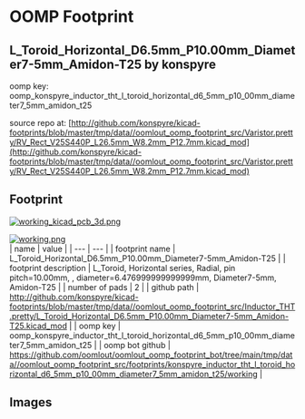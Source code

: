 # OOMP Footprint  
## L_Toroid_Horizontal_D6.5mm_P10.00mm_Diameter7-5mm_Amidon-T25  by konspyre  
  
oomp key: oomp_konspyre_inductor_tht_l_toroid_horizontal_d6_5mm_p10_00mm_diameter7_5mm_amidon_t25  
  
source repo at: [http://github.com/konspyre/kicad-footprints/blob/master/tmp/data//oomlout_oomp_footprint_src/Varistor.pretty/RV_Rect_V25S440P_L26.5mm_W8.2mm_P12.7mm.kicad_mod](http://github.com/konspyre/kicad-footprints/blob/master/tmp/data//oomlout_oomp_footprint_src/Varistor.pretty/RV_Rect_V25S440P_L26.5mm_W8.2mm_P12.7mm.kicad_mod)  
## Footprint  
  
[![working_kicad_pcb_3d.png](working_kicad_pcb_3d_600.png)](working_kicad_pcb_3d.png)  
  
[![working.png](working_600.png)](working.png)  
| name | value | 
| --- | --- | 
| footprint name | L_Toroid_Horizontal_D6.5mm_P10.00mm_Diameter7-5mm_Amidon-T25 | 
| footprint description | L_Toroid, Horizontal series, Radial, pin pitch=10.00mm, , diameter=6.476999999999999mm, Diameter7-5mm, Amidon-T25 | 
| number of pads | 2 | 
| github path | http://github.com/konspyre/kicad-footprints/blob/master/tmp/data//oomlout_oomp_footprint_src/Inductor_THT.pretty/L_Toroid_Horizontal_D6.5mm_P10.00mm_Diameter7-5mm_Amidon-T25.kicad_mod | 
| oomp key | oomp_konspyre_inductor_tht_l_toroid_horizontal_d6_5mm_p10_00mm_diameter7_5mm_amidon_t25 | 
| oomp bot github | https://github.com/oomlout/oomlout_oomp_footprint_bot/tree/main/tmp/data//oomlout_oomp_footprint_src/footprints/konspyre_inductor_tht_l_toroid_horizontal_d6_5mm_p10_00mm_diameter7_5mm_amidon_t25/working | 
## Images  
